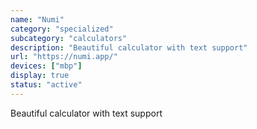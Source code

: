 ```yaml
---
name: "Numi"
category: "specialized"
subcategory: "calculators"
description: "Beautiful calculator with text support"
url: "https://numi.app/"
devices: ["mbp"]
display: true
status: "active"
---
```


Beautiful calculator with text support
